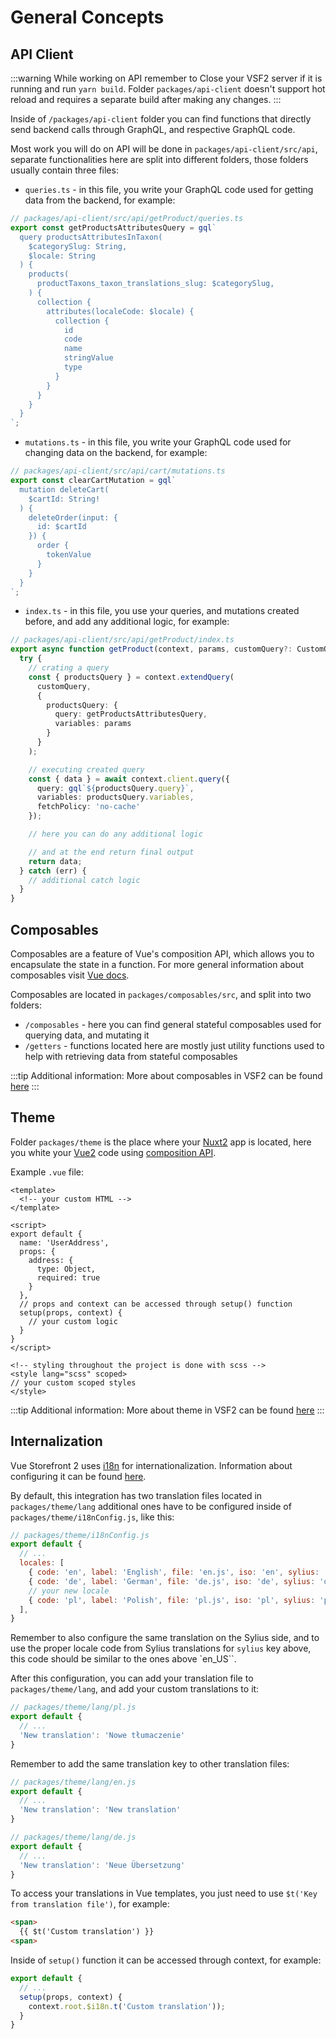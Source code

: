 # General Concepts

## API Client

:::warning While working on API remember to
Close your VSF2 server if it is running and run `yarn build`. Folder `packages/api-client` doesn't support hot reload and requires a separate build after making any changes.
:::

Inside of `/packages/api-client` folder you can find functions that directly send backend calls through GraphQL, and respective GraphQL code.

Most work you will do on API will be done in `packages/api-client/src/api`, separate functionalities here are split into different folders, those folders usually contain three files:

- `queries.ts` - in this file, you write your GraphQL code used for getting data from the backend, for example:
```ts
// packages/api-client/src/api/getProduct/queries.ts
export const getProductsAttributesQuery = gql`
  query productsAttributesInTaxon(
    $categorySlug: String,
    $locale: String
  ) {
    products(
      productTaxons_taxon_translations_slug: $categorySlug,
    ) {
      collection {
        attributes(localeCode: $locale) {
          collection {
            id
            code
            name
            stringValue
            type
          }
        }
      }
    }
  }
`;
```

- `mutations.ts` - in this file, you write your GraphQL code used for changing data on the backend, for example:
```ts
// packages/api-client/src/api/cart/mutations.ts
export const clearCartMutation = gql`
  mutation deleteCart(
    $cartId: String!
  ) {
    deleteOrder(input: {
      id: $cartId
    }) {
      order {
        tokenValue
      }
    }
  }
`;
```

- `index.ts` - in this file, you use your queries, and mutations created before, and add any additional logic, for example:
```ts
// packages/api-client/src/api/getProduct/index.ts
export async function getProduct(context, params, customQuery?: CustomQuery): Promise<any> {
  try {
    // crating a query
    const { productsQuery } = context.extendQuery(
      customQuery,
      {
        productsQuery: {
          query: getProductsAttributesQuery,
          variables: params
        }
      }
    );

    // executing created query
    const { data } = await context.client.query({
      query: gql`${productsQuery.query}`,
      variables: productsQuery.variables,
      fetchPolicy: 'no-cache'
    });

    // here you can do any additional logic

    // and at the end return final output
    return data;
  } catch (err) {
    // additional catch logic
  }
}
```

## Composables

Composables are a feature of Vue's composition API, which allows you to encapsulate the state in a function. For more general information about composables visit [Vue docs](https://vuejs.org/guide/reusability/composables.html).

Composables are located in `packages/composables/src`, and split into two folders: 
- `/composables` - here you can find general stateful composables used for querying data, and mutating it
- `/getters` - functions located here are mostly just utility functions used to help with retrieving data from stateful composables

:::tip Additional information:
More about composables in VSF2 can be found [here](https://docs.vuestorefront.io/v2/composition/composables.html)
:::

## Theme

Folder `packages/theme` is the place where your [Nuxt2](https://nuxtjs.org/) app is located, here you white your [Vue2](https://vuejs.org/) code using [composition API](https://vuejs.org/guide/extras/composition-api-faq.html).

Example `.vue` file:

```vue
<template>
  <!-- your custom HTML -->
</template>

<script>
export default {
  name: 'UserAddress',
  props: {
    address: {
      type: Object,
      required: true
    }
  },
  // props and context can be accessed through setup() function
  setup(props, context) {
    // your custom logic
  }
}
</script>

<!-- styling throughout the project is done with scss -->
<style lang="scss" scoped>
// your custom scoped styles
</style>
```

:::tip Additional information:
More about theme in VSF2 can be found [here](https://docs.vuestorefront.io/v2/getting-started/layouts-and-routing.html)
:::

## Internalization

Vue Storefront 2 uses [i18n](https://i18n.nuxtjs.org/) for internationalization. Information about configuring it can be found [here](https://docs.vuestorefront.io/v2/getting-started/internationalization.html).

By default, this integration has two translation files located in `packages/theme/lang` additional ones have to be configured inside of `packages/theme/i18nConfig.js`, like this:

```js
// packages/theme/i18nConfig.js
export default {
  // ...
  locales: [
    { code: 'en', label: 'English', file: 'en.js', iso: 'en', sylius: 'en_US' },
    { code: 'de', label: 'German', file: 'de.js', iso: 'de', sylius: 'de_DE' },
    // your new locale
    { code: 'pl', label: 'Polish', file: 'pl.js', iso: 'pl', sylius: 'pl_PL' }
  ],
}
```

Remember to also configure the same translation on the Sylius side, and to use the proper locale code from Sylius translations for `sylius` key above, this code should be similar to the ones above `en_US``.

After this configuration, you can add your translation file to `packages/theme/lang`, and add your custom translations to it:

```js
// packages/theme/lang/pl.js
export default {
  // ...
  'New translation': 'Nowe tłumaczenie'
}
```

Remember to add the same translation key to other translation files:

```js
// packages/theme/lang/en.js
export default {
  // ...
  'New translation': 'New translation'
}

// packages/theme/lang/de.js
export default {
  // ...
  'New translation': 'Neue Übersetzung'
}
```
To access your translations in Vue templates, you just need to use `$t('Key from translation file')`, for example:

```html
<span>
  {{ $t('Custom translation') }}
<span>
```

Inside of `setup()` function it can be accessed through context, for example:

```js
export default {
  // ...
  setup(props, context) {
    context.root.$i18n.t('Custom translation'));
  }
}
```
